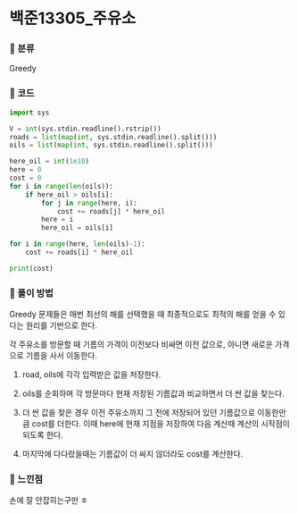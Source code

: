 # 백준13305\_주유소

### &#127822; 분류

Greedy

### &#127822; 코드

```python
import sys

V = int(sys.stdin.readline().rstrip())
roads = list(map(int, sys.stdin.readline().split()))
oils = list(map(int, sys.stdin.readline().split()))

here_oil = int(1e10)
here = 0
cost = 0
for i in range(len(oils)):
    if here_oil > oils[i]:
        for j in range(here, i):
            cost += roads[j] * here_oil
        here = i
        here_oil = oils[i]

for i in range(here, len(oils)-1):
    cost += roads[i] * here_oil

print(cost)
```

### &#127822; 풀이 방법

Greedy 문제들은 매번 최선의 해를 선택했을 때 최종적으로도 최적의 해를 얻을 수 있다는 원리를 기반으로 한다.

각 주유소를 방문할 때 기름의 가격이 이전보다 비싸면 이전 값으로, 아니면 새로운 가격으로 기름을 사서 이동한다.

1. road, oils에 각각 입력받은 값을 저장한다.

2. oils를 순회하며 각 방문마다 현재 저장된 기름값과 비교하면서 더 싼 값을 찾는다.

3. 더 싼 값을 찾은 경우 이전 주유소까지 그 전에 저장되어 있던 기름값으로 이동한만큼 cost를 더한다. 이때 here에 현재 지점을 저장하여 다음 계산때 계산의 시작점이 되도록 한다.

4. 마지막에 다다랐을때는 기름값이 더 싸지 않더라도 cost를 계산한다.

### &#127822; 느낀점

손에 잘 안잡히는구만 ㅎ
